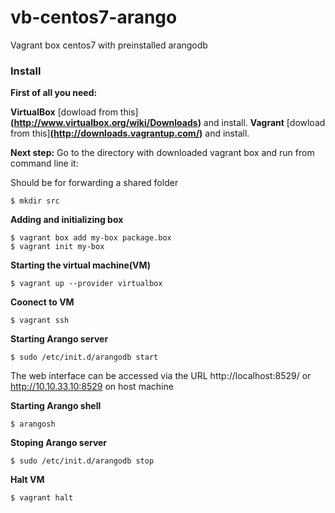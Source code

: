 # vb-centos7-arango
Vagrant box centos7 with preinstalled arangodb  

### Install
**First of all you need:**

**VirtualBox**  [dowload from this] **(http://www.virtualbox.org/wiki/Downloads)** and install.
**Vagrant** [dowload from this]**(http://downloads.vagrantup.com/)**  and install.

**Next step:**
Go to the directory with downloaded vagrant box and run from command line it:

Should be for forwarding a shared folder
```shell
$ mkdir src
```

**Adding and initializing box**
```shell
$ vagrant box add my-box package.box
$ vagrant init my-box
```

**Starting the virtual machine(VM)**
```shell
$ vagrant up --provider virtualbox
```

**Coonect to VM**
```shell
$ vagrant ssh
```

**Starting Arango server**
```shell
$ sudo /etc/init.d/arangodb start
```
The web interface can be accessed via the URL http://localhost:8529/ or http://10.10.33.10:8529 on host machine

**Starting Arango shell**
```shell
$ arangosh
```

**Stoping Arango server**
```shell
$ sudo /etc/init.d/arangodb stop
```

**Halt VM**
```shell
$ vagrant halt
```
